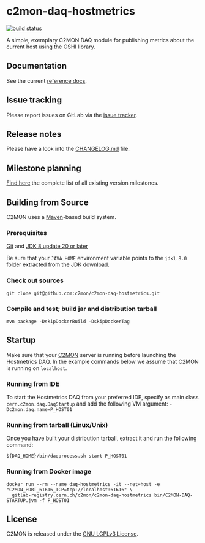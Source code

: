 # c2mon-daq-hostmetrics
[![build status](https://gitlab.cern.ch/c2mon/c2mon-daq-hostmetrics/badges/master/build.svg)](https://gitlab.cern.ch/c2mon/c2mon-daq-hostmetrics/commits/master)

A simple, exemplary C2MON DAQ module for publishing metrics about the current
host using the OSHI library.

## Documentation
See the current [reference docs][].

## Issue tracking
Please report issues on GitLab via the [issue tracker][].

## Release notes
Please have a look into the [CHANGELOG.md][] file.

## Milestone planning
[Find here][] the complete list of all existing version milestones.

## Building from Source
C2MON uses a [Maven][]-based build system.

### Prerequisites

[Git][] and [JDK 8 update 20 or later][JDK8 build]

Be sure that your `JAVA_HOME` environment variable points to the `jdk1.8.0` folder
extracted from the JDK download.

### Check out sources
`git clone git@github.com:c2mon/c2mon-daq-hostmetrics.git`

### Compile and test; build jar and distribution tarball
`mvn package -DskipDockerBuild -DskipDockerTag`

## Startup
Make sure that your [C2MON] server is running before launching the Hostmetrics DAQ. 
In the example commands below we assume that C2MON is running on `localhost`.

### Running from IDE
To start the Hostmetrics DAQ from your preferred IDE, specify as main class `cern.c2mon.daq.DaqStartup` and add the following VM argument:
`-Dc2mon.daq.name=P_HOST01`


### Running from tarball (Linux/Unix)
Once you have built your distribution tarball, extract it and run the following command:
```shell
${DAQ_HOME}/bin/daqprocess.sh start P_HOST01
```

### Running from Docker image
```shell
docker run --rm --name daq-hostmetrics -it --net=host -e "C2MON_PORT_61616_TCP=tcp://localhost:61616" \
  gitlab-registry.cern.ch/c2mon/c2mon-daq-hostmetrics bin/C2MON-DAQ-STARTUP.jvm -f P_HOST01
```


## License
C2MON is released under the [GNU LGPLv3 License][].


[reference docs]: http://c2mon.web.cern.ch/c2mon/docs/latest/getting-started/#running-the-hostmetrics-daq-tarball-distribution
[issue tracker]: https://gitlab.cern.ch/c2mon/c2mon-daq-hostmetrics/issues
[CHANGELOG.md]: /CHANGELOG.md
[Find here]: https://gitlab.cern.ch/c2mon/c2mon-daq-hostmetrics/milestones?state=all
[Maven]: http://maven.apache.org
[Git]: http://help.github.com/set-up-git-redirect
[JDK8 build]: http://www.oracle.com/technetwork/java/javase/downloads
[Pull requests]: http://help.github.com/send-pull-requests
[contributor guidelines]: /CONTRIBUTING.md
[GNU LGPLv3 License]: /LICENSE
[C2MON]: http://github.com/c2mon/c2mon